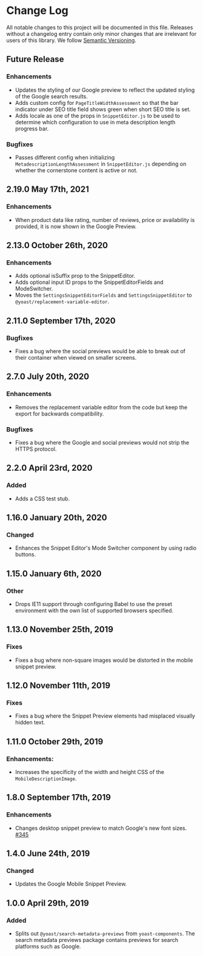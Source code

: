 # Change Log

All notable changes to this project will be documented in this file. Releases without a changelog entry contain only minor changes that are irrelevant for users of this library.
We follow [Semantic Versioning](http://semver.org/).

## Future Release
### Enhancements
* Updates the styling of our Google preview to reflect the updated styling of the Google search results.
* Adds custom config for `PageTitleWidthAssessment` so that the bar indicator under SEO title field shows green when short SEO title is set.
* Adds locale as one of the props in `SnippetEditor.js` to be used to determine which configuration to use in meta description length progress bar.

### Bugfixes
* Passes different config when initializing `MetadescriptionLengthAssessment` in `SnippetEditor.js` depending on whether the cornerstone content is active or not.


## 2.19.0 May 17th, 2021
### Enhancements
* When product data like rating, number of reviews, price or availability is provided, it is now shown in the Google Preview.

## 2.13.0 October 26th, 2020
### Enhancements
* Adds optional isSuffix prop to the SnippetEditor.
* Adds optional input ID props to the SnippetEditorFields and ModeSwitcher.
* Moves the `SettingsSnippetEditorFields` and `SettingsSnippetEditor` to `@yoast/replacement-variable-editor`.

## 2.11.0 September 17th, 2020
### Bugfixes
* Fixes a bug where the social previews would be able to break out of their container when viewed on smaller screens.

## 2.7.0 July 20th, 2020
### Enhancements
* Removes the replacement variable editor from the code but keep the export for backwards compatibility.

### Bugfixes
* Fixes a bug where the Google and social previews would not strip the HTTPS protocol.

## 2.2.0 April 23rd, 2020
### Added
* Adds a CSS test stub.

## 1.16.0 January 20th, 2020
### Changed
* Enhances the Snippet Editor's Mode Switcher component by using radio buttons.

## 1.15.0 January 6th, 2020
### Other
* Drops IE11 support through configuring Babel to use the preset environment with the own list of supported browsers specified.

## 1.13.0 November 25th, 2019
### Fixes
 * Fixes a bug where non-square images would be distorted in the mobile snippet preview.

## 1.12.0 November 11th, 2019
### Fixes
 * Fixes a bug where the Snippet Preview elements had misplaced visually hidden text.

## 1.11.0 October 29th, 2019
### Enhancements:
 * Increases the specificity of the width and height CSS of the `MobileDescriptionImage`.

## 1.8.0 September 17th, 2019
### Enhancements
* Changes desktop snippet preview to match Google's new font sizes. [#345](https://github.com/Yoast/javascript/pull/345)

## 1.4.0 June 24th, 2019
### Changed
* Updates the Google Mobile Snippet Preview.

## 1.0.0 April 29th, 2019
### Added
* Splits out `@yoast/search-metadata-previews` from `yoast-components`. The search metadata previews package contains previews for search platforms such as Google.
